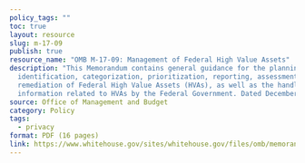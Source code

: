 ```yaml
---
policy_tags: ""
toc: true
layout: resource
slug: m-17-09
publish: true
resource_name: "OMB M-17-09: Management of Federal High Value Assets"
description: "This Memorandum contains general guidance for the planning,
  identification, categorization, prioritization, reporting, assessment, and
  remediation of Federal High Value Assets (HVAs), as well as the handling of
  information related to HVAs by the Federal Government. Dated December 2016. "
source: Office of Management and Budget
category: Policy
tags:
  - privacy
format: PDF (16 pages)
link: https://www.whitehouse.gov/sites/whitehouse.gov/files/omb/memoranda/2017/m-17-09.pdf
---
```

